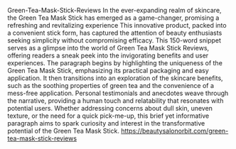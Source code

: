 Green-Tea-Mask-Stick-Reviews
In the ever-expanding realm of skincare, the Green Tea Mask Stick has emerged as a game-changer, promising a refreshing and revitalizing experience
This innovative product, packed into a convenient stick form, has captured the attention of beauty enthusiasts seeking simplicity without compromising efficacy. This 150-word snippet serves as a glimpse into the world of Green Tea Mask Stick Reviews, offering readers a sneak peek into the invigorating benefits and user experiences.
The paragraph begins by highlighting the uniqueness of the Green Tea Mask Stick, emphasizing its practical packaging and easy application. It then transitions into an exploration of the skincare benefits, such as the soothing properties of green tea and the convenience of a mess-free application. Personal testimonials and anecdotes weave through the narrative, providing a human touch and relatability that resonates with potential users. Whether addressing concerns about dull skin, uneven texture, or the need for a quick pick-me-up, this brief yet informative paragraph aims to spark curiosity and interest in the transformative potential of the Green Tea Mask Stick.
https://beautysalonorbit.com/green-tea-mask-stick-reviews
